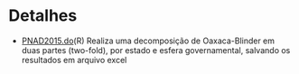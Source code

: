 # Detalhes

- [PNAD2015.do](PNAD2015.do)(R) Realiza uma decomposição de Oaxaca-Blinder em duas partes (two-fold), por estado e esfera governamental, salvando os resultados em arquivo excel
 
